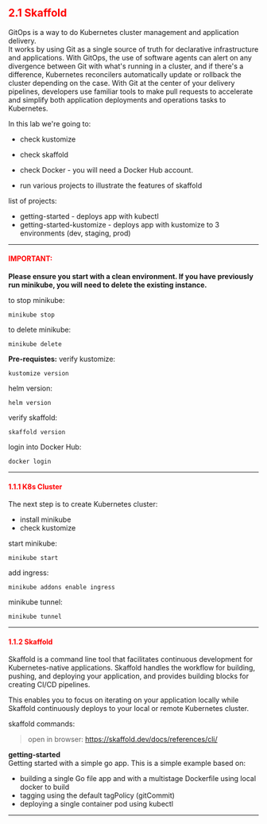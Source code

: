 ## <font color='red'> 2.1 Skaffold </font>
GitOps is a way to do Kubernetes cluster management and application delivery.  
It works by using Git as a single source of truth for declarative infrastructure and applications. With GitOps, the use of software agents can alert on any divergence between Git with what's running in a cluster, and if there's a difference, Kubernetes reconcilers automatically update or rollback the cluster depending on the case. 
With Git at the center of your delivery pipelines, developers use familiar tools to make pull requests to accelerate and simplify both application deployments and operations tasks to Kubernetes.

In this lab we're going to:
* check kustomize
* check skaffold
* check Docker - you will need a Docker Hub account.

* run various projects to illustrate the features of skaffold

list of projects:
* getting-started - deploys app with kubectl
* getting-started-kustomize - deploys app with kustomize to 3 environments (dev, staging, prod) 



---

#### <font color='red'>IMPORTANT:</font> 
<strong>Please ensure you start with a clean environment. 
If you have previously run minikube, you will need to delete the existing instance.</strong>

to stop  minikube:
```
minikube stop
```
to delete  minikube:
```
minikube delete
```

**Pre-requistes:**
verify kustomize:
```
kustomize version
```
helm version:
```
helm version
```
verify skaffold:
```
skaffold version
```
login into Docker Hub:
```
docker login
```

---

#### <font color='red'> 1.1.1 K8s Cluster </font>
The next step is to create Kubernetes cluster: 
* install minikube
* check kustomize

start minikube:
```
minikube start
```
add ingress:
```
minikube addons enable ingress
```
minikube tunnel:
```
minikube tunnel
```

---

#### <font color='red'> 1.1.2 Skaffold </font>
Skaffold is a command line tool that facilitates continuous development for Kubernetes-native applications. Skaffold handles the workflow for building, pushing, and deploying your application, and provides building blocks for creating CI/CD pipelines. 

This enables you to focus on iterating on your application locally while Skaffold continuously deploys to your local or remote Kubernetes cluster.

skaffold commands:

  > open in browser: https://skaffold.dev/docs/references/cli/


**getting-started**  
Getting started with a simple go app.
This is a simple example based on:
* building a single Go file app and with a multistage Dockerfile using local docker to build
* tagging using the default tagPolicy (gitCommit)
* deploying a single container pod using kubectl








---